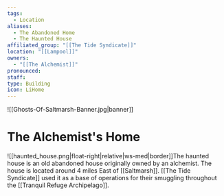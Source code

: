 ```yaml
---
tags:
  - Location
aliases:
  - The Abandoned Home
  - The Haunted House
affiliated_group: "[[The Tide Syndicate]]"
location: "[[Lampool]]"
owners:
  - "[[The Alchemist]]"
pronounced: 
staff: 
type: Building
icon: LiHome
---
```


![[Ghosts-Of-Saltmarsh-Banner.jpg|banner]]

# The Alchemist's Home

 ![[haunted_house.png|float-right|relative|ws-med|border]]The haunted house is an old abandoned house originally owned by an alchemist. The house is located around 4 miles East of [[Saltmarsh]]. [[The Tide Syndicate]] used it as a base of operations for their smuggling throughout the [[Tranquil Refuge Archipelago]].
